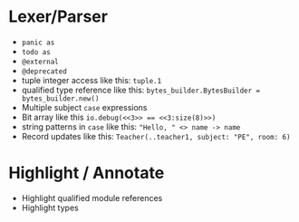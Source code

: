 # Lexer/Parser
- `panic as`
- `todo as`
- `@external`
- `@deprecated`
- tuple integer access like this: `tuple.1`
- qualified type reference like this: `bytes_builder.BytesBuilder = bytes_builder.new()`
- Multiple subject `case` expressions
- Bit array like this `io.debug(<<3>> == <<3:size(8)>>)`
- string patterns in `case` like this: `"Hello, " <> name -> name`
- Record updates like this: `Teacher(..teacher1, subject: "PE", room: 6)`

# Highlight / Annotate

- Highlight qualified module references
- Highlight types
